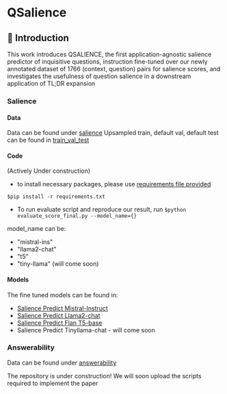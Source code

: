 # QSalience

## :star2: Introduction
This work introduces QSALIENCE, the first application-agnostic salience predictor of inquisitive questions, instruction fine-tuned over our newly annotated dataset of 1766 (context, question) pairs for salience scores, and investigates the usefulness of question salience in a downstream application of TL;DR expansion


### Salience

#### Data
Data can be found under [salience](./data/salience)
Upsampled train, default val, default test can be found in [train_val_test](./data/train_val_test)

#### Code
(Actively Under construction)
- to install necessary packages, please use [requirements file provided](./code/requirements.txt)

<code>$pip install -r requirements.txt</code>

- To run evaluate script and reproduce our result, run <code>$python evaluate_score_final.py --model_name={}</code>

model_name can be:
- "mistral-ins"
- "llama2-chat"
- "t5"
- "tiny-llama" (will come soon)


#### Models
The fine tuned models can be found in:
- [Salience Predict Mistral-Instruct](https://huggingface.co/lingchensanwen/mistral-ins-generation-best-balanced)
- [Salience Predict Llama2-chat](https://huggingface.co/lingchensanwen/llama2-chat-generation-best-balanced)
- [Salience Predict Flan T5-base](https://huggingface.co/lingchensanwen/t5_model_1st)
- Salience Predict Tinyllama-chat - will come soon

### Answerability
Data can be found under [answerability](./data/answerability)



The repository is under construction! We will soon upload the scripts required to implement the paper
